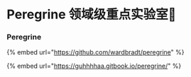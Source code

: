 # Peregrine 领域级重点实验室🚩

### P**eregrine**

{% embed url="https://github.com/wardbradt/peregrine" %}

{% embed url="https://guhhhhaa.gitbook.io/peregrine/" %}
